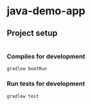 # java-demo-app

## Project setup

```

```

### Compiles for development

```
gradlew bootRun
```

### Run tests for development

```
gradlew test
```